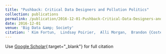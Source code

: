 ```yaml
---
title: "Pushback: Critical Data Designers and Pollution Politics"
collection: publications
permalink: /publication/2016-12-01-Pushback-Critical-Data-Designers-and-Pollution-Politics
date: 2016-12-01
venue: 'Big Data &amp; Society'
citation: ' Kim Fortun,  Lindsay Poirier,  Alli Morgan,  Brandon {Costelloe-Kuehn},  Mike Fortun, &quot;Pushback: Critical Data Designers and Pollution Politics.&quot; Big Data &amp;amp; Society, 2016.'
---
```

Use [Google Scholar](https://scholar.google.com/scholar?q=Pushback:+Critical+Data+Designers+and+Pollution+Politics){:target="_blank"} for full citation